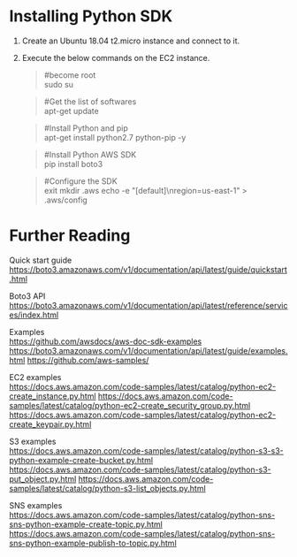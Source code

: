 # Installing Python SDK

1. Create an Ubuntu 18.04 t2.micro instance and connect to it.

1. Execute the below commands on the EC2 instance.
    >#become root\
    >sudo su

    >#Get the list of softwares\
    >apt-get update

    >#Install Python and pip\
    >apt-get install python2.7 python-pip -y

    >#Install Python AWS SDK\
    >pip install boto3

    >#Configure the SDK\
    >exit
    >mkdir .aws
    >echo -e "[default]\nregion=us-east-1" > .aws/config

# Further Reading

Quick start guide\
https://boto3.amazonaws.com/v1/documentation/api/latest/guide/quickstart.html

Boto3 API\
https://boto3.amazonaws.com/v1/documentation/api/latest/reference/services/index.html

Examples\
https://github.com/awsdocs/aws-doc-sdk-examples
https://boto3.amazonaws.com/v1/documentation/api/latest/guide/examples.html
https://github.com/aws-samples/

EC2 examples\
https://docs.aws.amazon.com/code-samples/latest/catalog/python-ec2-create_instance.py.html
https://docs.aws.amazon.com/code-samples/latest/catalog/python-ec2-create_security_group.py.html
https://docs.aws.amazon.com/code-samples/latest/catalog/python-ec2-create_keypair.py.html

S3 examples\
https://docs.aws.amazon.com/code-samples/latest/catalog/python-s3-s3-python-example-create-bucket.py.html
https://docs.aws.amazon.com/code-samples/latest/catalog/python-s3-put_object.py.html
https://docs.aws.amazon.com/code-samples/latest/catalog/python-s3-list_objects.py.html

SNS examples\
https://docs.aws.amazon.com/code-samples/latest/catalog/python-sns-sns-python-example-create-topic.py.html
https://docs.aws.amazon.com/code-samples/latest/catalog/python-sns-sns-python-example-publish-to-topic.py.html